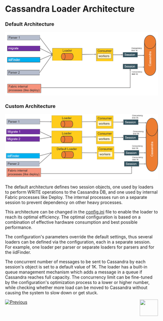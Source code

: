 # Cassandra Loader Architecture

### Default Architecture

<img src="images/28_01_1.PNG" alt="default" style="zoom:67%;" />

### Custom Architecture

<img src="images/28_01_2.PNG" alt="default" style="zoom:67%;" />

The default architecture defines two session objects, one used by loaders to perform WRITE operations to the Cassandra DB, and one used by internal Fabric processes like Deploy. The internal processes run on a separate session to prevent dependency on other heavy processes.

This architecture can be changed in the [config.ini](/articles/02_fabric_architecture/05_fabric_main_configuration_files.md#configini) file to enable the loader to reach its optimal efficiency. The optimal configuration is based on a combination of effective hardware consumption and best possible performance. 

The configuration's parameters override the default settings, thus several loaders can be defined via the configuration, each in a separate session. For example, one loader per parser or separate loaders for parsers and for the iidFinder. 

The concurrent number of messages to be sent to Cassandra by each session's object is set to a default value of 1K. The loader has a built-in queue management mechanism which adds a message in a queue if Cassandra reaches full capacity. The concurrency limit can be fine-tuned by the configuration's optimization process to a lower or higher number, while checking whether more load can be moved to Cassandra without causing the system to slow down or get stuck.  



[![Previous](/articles/images/Previous.png)](01_cassandra_loader_overview.md)[<img align="right" width="60" height="54" src="/articles/images/Next.png">](03_loader_configuration.md) 

